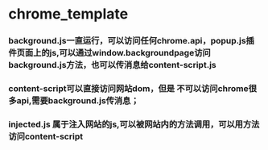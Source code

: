 # chrome_template
### background.js一直运行，可以访问任何chrome.api，popup.js插件页面上的js,可以通过window.backgroundpage访问background.js方法，也可以传消息给content-script.js
### content-script可以直接访问网站dom，但是 不可以访问chrome很多api,需要background.js传消息；
### injected.js 属于注入网站的js,可以被网站内的方法调用，可以用方法访问content-script
